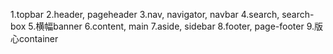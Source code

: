 1.topbar
2.header, pageheader
3.nav, navigator, navbar
4.search, search-box
5.横幅banner
6.content, main
7.aside, sidebar
8.footer, page-footer
9.版心container